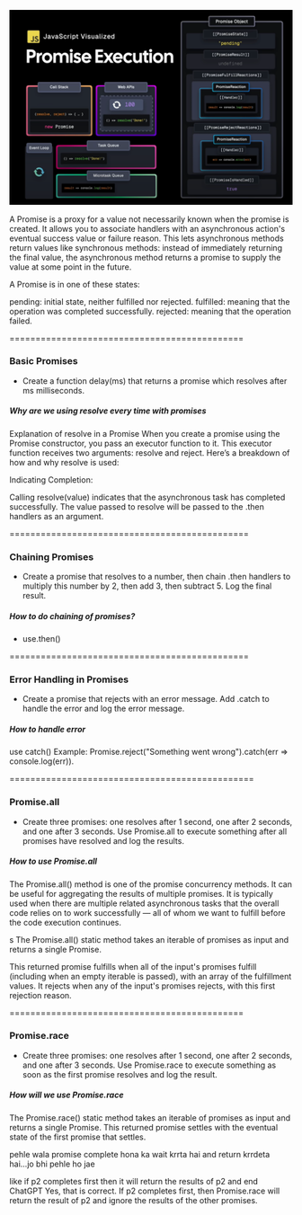 ![promises](image.png)

A Promise is a proxy for a value not necessarily known when the promise is created. It allows you to associate handlers with an asynchronous action's eventual success value or failure reason. This lets asynchronous methods return values like synchronous methods: instead of immediately returning the final value, the asynchronous method returns a promise to supply the value at some point in the future.

A Promise is in one of these states:

pending: initial state, neither fulfilled nor rejected.
fulfilled: meaning that the operation was completed successfully.
rejected: meaning that the operation failed.

=============================================
### Basic Promises
- Create a function delay(ms) that returns a promise which resolves after ms milliseconds.

##### Why are we using resolve every time with promises 

Explanation of resolve in a Promise
When you create a promise using the Promise constructor, you pass an executor function to it. This executor function receives two arguments: resolve and reject. Here’s a breakdown of how and why resolve is used:

Indicating Completion:

Calling resolve(value) indicates that the asynchronous task has completed successfully. The value passed to resolve will be passed to the .then handlers as an argument.

==============================================
### Chaining Promises
- Create a promise that resolves to a number, then chain .then handlers to multiply this number by 2, then add 3, then subtract 5. Log the final result.

##### How to do chaining of promises?
- use.then()

==============================================
### Error Handling in Promises
- Create a promise that rejects with an error message. Add .catch to handle the error and log the error message.

##### How to handle error
 use catch()
 Example: Promise.reject("Something went wrong").catch(err => console.log(err)).


===============================================
### Promise.all
- Create three promises: one resolves after 1 second, one after 2 seconds, and one after 3 seconds. Use Promise.all to execute something after all promises have resolved and log the results.

##### How to use Promise.all
The Promise.all() method is one of the promise concurrency methods. It can be useful for aggregating the results of multiple promises. It is typically used when there are multiple related asynchronous tasks that the overall code relies on to work successfully — all of whom we want to fulfill before the code execution continues.

s
The Promise.all() static method takes an iterable of promises as input and returns a single Promise. 

This returned promise fulfills when all of the input's promises fulfill (including when an empty iterable is passed), with an array of the fulfillment values. 
It rejects when any of the input's promises rejects, with this first rejection reason.


=============================================
### Promise.race
- Create three promises: one resolves after 1 second, one after 2 seconds, and one after 3 seconds. Use Promise.race to execute something as soon as the first promise resolves and log the result.

##### How will we use Promise.race
The Promise.race() static method takes an iterable of promises as input and returns a single Promise. This returned promise settles with the eventual state of the first promise that settles.

pehle wala promise complete hona ka wait krrta hai and return krrdeta hai...jo bhi pehle ho jae

like if p2 completes first then it will return the results of p2 and end
ChatGPT
Yes, that is correct. If p2 completes first, then Promise.race will return the result of p2 and ignore the results of the other promises.